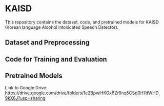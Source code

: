 # KAISD
This repository contains the dataset, code, and pretrained models for KAISD (Korean language Alcohol Intoxicated Speech Detector).

## Dataset and Preprocessing

## Code for Training and Evaluation

## Pretrained Models

Link to Google Drive
https://drive.google.com/drive/folders/1e2BpwiHKOx6Zr9nq5CSd0H7dWHD9kX6J?usp=sharing
